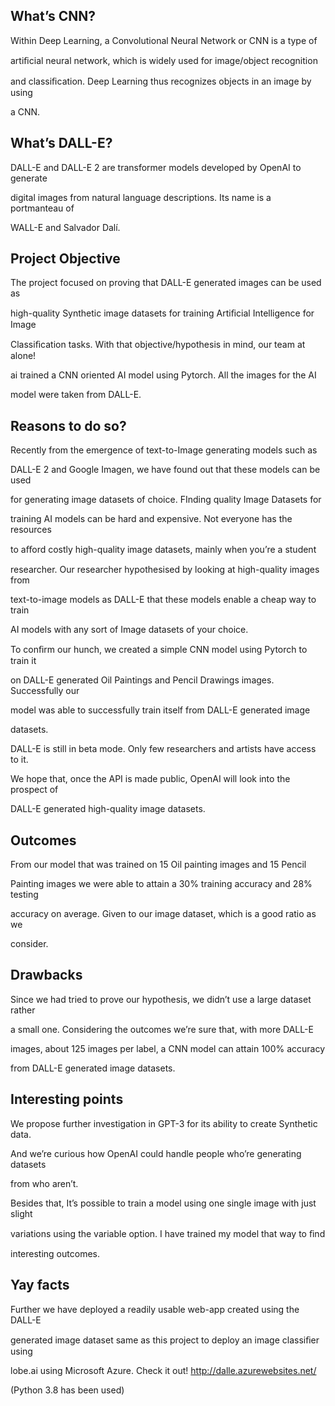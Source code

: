 ## What’s CNN?

Within Deep Learning, a Convolutional Neural Network or CNN is a type of

artiﬁcial neural network, which is widely used for image/object recognition

and classiﬁcation. Deep Learning thus recognizes objects in an image by using

a CNN.

## What’s DALL-E?

DALL-E and DALL-E 2 are transformer models developed by OpenAI to generate

digital images from natural language descriptions. Its name is a portmanteau of

WALL-E and Salvador Dalí.

## Project Objective

The project focused on proving that DALL-E generated images can be used as

high-quality Synthetic image datasets for training Artiﬁcial Intelligence for Image

Classiﬁcation tasks. With that objective/hypothesis in mind, our team at alone!

ai trained a CNN oriented AI model using Pytorch. All the images for the AI

model were taken from DALL-E.

## Reasons to do so?

Recently from the emergence of text-to-Image generating models such as

DALL-E 2 and Google Imagen, we have found out that these models can be used

for generating image datasets of choice. FInding quality Image Datasets for

training AI models can be hard and expensive. Not everyone has the resources

to aﬀord costly high-quality image datasets, mainly when you’re a student

researcher. Our researcher hypothesised by looking at high-quality images from

text-to-image models as DALL-E that these models enable a cheap way to train

AI models with any sort of Image datasets of your choice.

To conﬁrm our hunch, we created a simple CNN model using Pytorch to train it

on DALL-E generated Oil Paintings and Pencil Drawings images. Successfully our

model was able to successfully train itself from DALL-E generated image

datasets.

DALL-E is still in beta mode. Only few researchers and artists have access to it.

We hope that, once the API is made public, OpenAI will look into the prospect of

DALL-E generated high-quality image datasets.

## Outcomes

From our model that was trained on 15 Oil painting images and 15 Pencil

Painting images we were able to attain a 30% training accuracy and 28% testing

accuracy on average. Given to our image dataset, which is a good ratio as we

consider.

## Drawbacks

Since we had tried to prove our hypothesis, we didn’t use a large dataset rather

a small one. Considering the outcomes we’re sure that, with more DALL-E

images, about 125 images per label, a CNN model can attain 100% accuracy

from DALL-E generated image datasets.

## Interesting points

We propose further investigation in GPT-3 for its ability to create Synthetic data.

And we’re curious how OpenAI could handle people who’re generating datasets

from who aren’t.

Besides that, It’s possible to train a model using one single image with just slight

variations using the variable option. I have trained my model that way to ﬁnd

interesting outcomes.

## Yay facts

Further we have deployed a readily usable web-app created using the DALL-E

generated image dataset same as this project to deploy an image classiﬁer using

lobe.ai using Microsoft Azure. Check it out! http://dalle.azurewebsites.net/

(Python 3.8 has been used)
